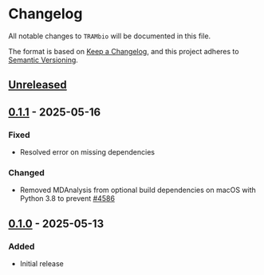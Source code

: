 # Changelog

All notable changes to `TRAMbio` will be documented in this file.

The format is based on [Keep a Changelog](https://keepachangelog.com/en/1.1.0/), and this project adheres to [Semantic Versioning](https://semver.org/spec/v2.0.0.html).

## [Unreleased]

## [0.1.1] - 2025-05-16

### Fixed

- Resolved error on missing dependencies

### Changed

- Removed MDAnalysis from optional build dependencies on macOS with Python 3.8 to prevent [#4586](https://github.com/MDAnalysis/mdanalysis/issues/4586)

## [0.1.0] - 2025-05-13

### Added

- Initial release

[unreleased]: https://github.com/gate-tec/TRAMbio/compare/v0.1.1...HEAD
[0.1.1]: https://github.com/gate-tec/TRAMbio/compare/v0.1.0...v0.1.1
[0.1.0]: https://github.com/gate-tec/TRAMbio/compare/5efef2b8b03bfc0415bc84ad5e24ff013e798cf2...v0.1.0
